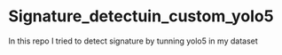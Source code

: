 # Signature_detectuin_custom_yolo5
In this repo I tried to detect signature by tunning yolo5 in my dataset 

